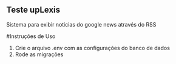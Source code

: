 ## Teste upLexis
Sistema para exibir noticias do google news através do RSS

#Instruções de Uso
1. Crie o arquivo .env com as configurações do banco de dados
2. Rode as migrações
